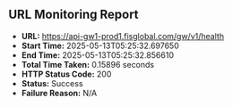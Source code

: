 ## URL Monitoring Report

- **URL:** https://api-gw1-prod1.fisglobal.com/gw/v1/health
- **Start Time:** 2025-05-13T05:25:32.697650
- **End Time:** 2025-05-13T05:25:32.856610
- **Total Time Taken:** 0.15896 seconds
- **HTTP Status Code:** 200
- **Status:** Success
- **Failure Reason:** N/A
